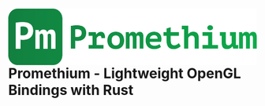 <img 
    src=".github/promethium.svg"
    alt="Promethium Logo"
    style="height: 12vw; width: auto; float: left"
/>
# Promethium - Lightweight OpenGL Bindings with Rust


